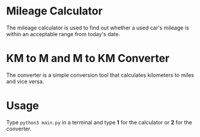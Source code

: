 # Mileage Calculator

The mileage calculator is used to find out whether a used car's mileage is within an acceptable range from today's date.

# KM to M and M to KM Converter

The converter is a simple conversion tool that calculates kilometers to miles and vice versa.

# Usage

Type `python3 main.py` in a terminal and type **1** for the calculator or **2** for the converter.